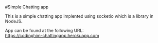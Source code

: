 #Simple Chatting app

This is a simple chatting app implented using socketio which is a library in NodeJS.

App can be found at the following URL:  
https://codinghim-chattingapp.herokuapp.com
